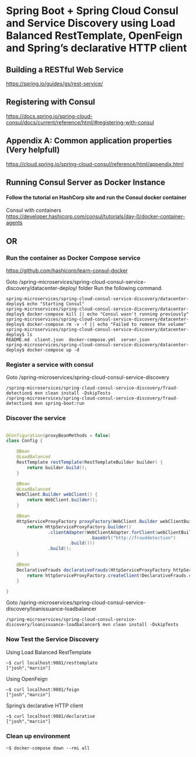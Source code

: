 # Spring Boot + Spring Cloud Consul and Service Discovery using Load Balanced RestTemplate, OpenFeign and Spring’s declarative HTTP client

## Building a RESTful Web Service
https://spring.io/guides/gs/rest-service/

## Registering with Consul
https://docs.spring.io/spring-cloud-consul/docs/current/reference/html/#registering-with-consul

## Appendix A: Common application properties (Very helpfull)
https://cloud.spring.io/spring-cloud-consul/reference/html/appendix.html

## Running Consul Server as Docker Instance 
#### Follow the tutorial on HashCorp site and run the Consul docker container
Consul with containers
https://developer.hashicorp.com/consul/tutorials/day-0/docker-container-agents
## OR
### Run the container as Docker Compose service
https://github.com/hashicorp/learn-consul-docker

Goto /spring-microservices/spring-cloud-consul-service-discovery/datacenter-deploy/ folder
Run the following command.

```
spring-microservices/spring-cloud-consul-service-discovery/datacenter-deploy$ echo "Starting Consul"
spring-microservices/spring-cloud-consul-service-discovery/datacenter-deploy$ docker-compose kill || echo "Consul wasn't running previously"
spring-microservices/spring-cloud-consul-service-discovery/datacenter-deploy$ docker-compose rm -v -f || echo "Failed to remove the volume"
spring-microservices/spring-cloud-consul-service-discovery/datacenter-deploy$ ls
README.md  client.json  docker-compose.yml  server.json
spring-microservices/spring-cloud-consul-service-discovery/datacenter-deploy$ docker-compose up -d
```

### Register a service with consul
Goto /spring-microservices/spring-cloud-consul-service-discovery

```
/spring-microservices/spring-cloud-consul-service-discovery/fraud-detection$ mvn clean install -DskipTests
/spring-microservices/spring-cloud-consul-service-discovery/fraud-detection$ mvn spring-boot:run
```

### Discover the service 

```java

@Configuration(proxyBeanMethods = false)
class Config {

	@Bean
	@LoadBalanced
	RestTemplate restTemplate(RestTemplateBuilder builder) {
		return builder.build();
	}

	@Bean
	@LoadBalanced
	WebClient.Builder webClient() {
		return WebClient.builder();
	}

	@Bean
	HttpServiceProxyFactory proxyFactory(WebClient.Builder webClientBuilder) {
		return HttpServiceProxyFactory.builder()
				.clientAdapter(WebClientAdapter.forClient(webClientBuilder
								.baseUrl("http://frauddetection")
						.build()))
				.build();
	}

	@Bean
	DeclarativeFrauds declarativeFrauds(HttpServiceProxyFactory httpServiceProxyFactory) {
		return httpServiceProxyFactory.createClient(DeclarativeFrauds.class);
	}

}

```
Goto /spring-microservices/spring-cloud-consul-service-discovery/loanissuance-loadbalancer

```
/spring-microservices/spring-cloud-consul-service-discovery/loanissuance-loadbalancer$ mvn clean install -DskipTests

```

### Now Test the Service Discovery

Using Load Balanced RestTemplate
```
~$ curl localhost:9081/resttemplate
["josh","marcin"]
```

Using OpenFeign
```
~$ curl localhost:9081/feign
["josh","marcin"]
```

Spring’s declarative HTTP client
```
~$ curl localhost:9081/declarative
["josh","marcin"]
```

### Clean up environment
```
~$ docker-compose down --rmi all
```
